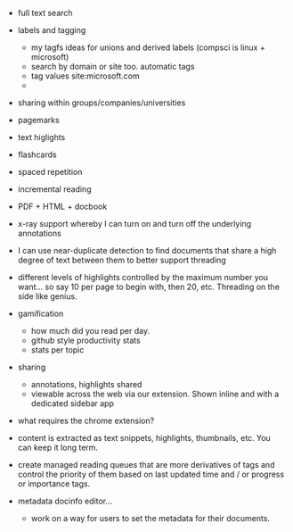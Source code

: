 
- full text search

- labels and tagging
    - my tagfs ideas for unions and derived labels (compsci is linux + microsoft)
    - search by domain or site too.  automatic tags
    - tag values site:microsoft.com
    -

- sharing within groups/companies/universities

- pagemarks

- text higlights

- flashcards

- spaced repetition

- incremental reading

- PDF + HTML  + docbook

- x-ray support whereby I can turn on and turn off the underlying annotations

- I can use near-duplicate detection to find documents that share a high degree
  of text between them to better support threading

- different levels of highlights controlled by the maximum number you want... so
  say 10 per page to begin with, then 20, etc. Threading on the side like genius.

- gamification
    - how much did you read per day.
    - github style productivity stats
    - stats per topic
- sharing
    - annotations, highlights shared
    - viewable across the web via our extension. Shown inline and with a
      dedicated sidebar app
- what requires the chrome extension?

- content is extracted as text snippets, highlights, thumbnails, etc.  You can
  keep it long term.

- create managed reading queues that are more derivatives of tags and control
  the priority of them based on last updated time and / or progress or importance
  tags.

- metadata docinfo editor...

    - work on a way for users to set the metadata for their documents.

